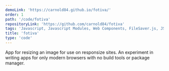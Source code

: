 ```yaml
---
demoLink: 'https://carnold84.github.io/fotiva/'
order: 1
path: '/code/fotiva'
repositoryLink: 'https://github.com/carnold84/fotiva'
tags: 'Javascript, Javascript Modules, Web Components, FileSaver.js, JSZip.js'
title: 'fotiva'
type: 'code'
---
```


App for resizing an image for use on responsize sites. An experiment in writing apps for only modern browsers with no build tools or package manager.
